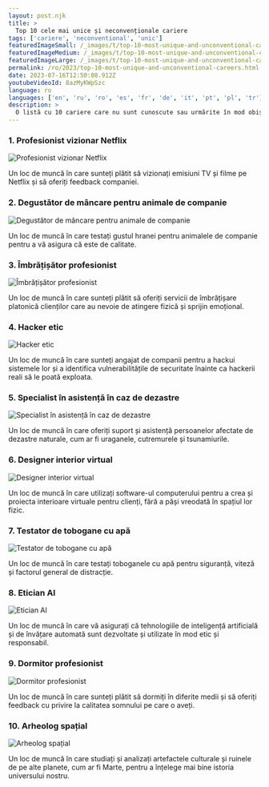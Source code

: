 ```yaml
---
layout: post.njk
title: >
  Top 10 cele mai unice și neconvenționale cariere
tags: ['cariere', 'neconventional', 'unic']
featuredImageSmall: /_images/t/top-10-most-unique-and-unconventional-careers-cover-ro-small.webp
featuredImageMedium: /_images/t/top-10-most-unique-and-unconventional-careers-cover-ro-medium.webp
featuredImageLarge: /_images/t/top-10-most-unique-and-unconventional-careers-cover-ro-large.webp
permalink: /ro/2023/top-10-most-unique-and-unconventional-careers.html
date: 2023-07-16T12:50:08.912Z
youtubeVideoId: 8azMyKWpSzc
language: ro
languages: ['en', 'ru', 'ro', 'es', 'fr', 'de', 'it', 'pt', 'pl', 'tr']
description: >
  O listă cu 10 cariere care nu sunt cunoscute sau urmărite în mod obișnuit, dar oferă oportunități interesante și împlinitoare pentru cei care le aleg.
---
```


### 1. Profesionist vizionar Netflix

![Profesionist vizionar Netflix](/_images/1/15fc0e1af20afe5f235dccb1b0ed4694-medium.webp)

Un loc de muncă în care sunteți plătit să vizionați emisiuni TV și filme pe Netflix și să oferiți feedback companiei.

### 2. Degustător de mâncare pentru animale de companie

![Degustător de mâncare pentru animale de companie](/_images/3/3a17c73391beed6260fd7827cc986d5e-medium.webp)

Un loc de muncă în care testați gustul hranei pentru animalele de companie pentru a vă asigura că este de calitate.

### 3. Îmbrățișător profesionist

![Îmbrățișător profesionist](/_images/a/a349fc3a5b0f6a5a7f77e7693b94bf2a-medium.webp)

Un loc de muncă în care sunteți plătit să oferiți servicii de îmbrățișare platonică clienților care au nevoie de atingere fizică și sprijin emoțional.

### 4. Hacker etic

![Hacker etic](/_images/d/db39d6ea94b0cd77ebcd0f7387d0c8ba-medium.webp)

Un loc de muncă în care sunteți angajat de companii pentru a hackui sistemele lor și a identifica vulnerabilitățile de securitate înainte ca hackerii reali să le poată exploata.

### 5. Specialist în asistență în caz de dezastre

![Specialist în asistență în caz de dezastre](/_images/2/2b03d9e6ef757d750abecc5fcc986878-medium.webp)

Un loc de muncă în care oferiți suport și asistență persoanelor afectate de dezastre naturale, cum ar fi uraganele, cutremurele și tsunamiurile.

### 6. Designer interior virtual

![Designer interior virtual](/_images/e/e4cdad15d838a13ed29f16dbad071b24-medium.webp)

Un loc de muncă în care utilizați software-ul computerului pentru a crea și proiecta interioare virtuale pentru clienți, fără a păși vreodată în spațiul lor fizic.

### 7. Testator de tobogane cu apă

![Testator de tobogane cu apă](/_images/b/b0850ec02f817b7836dbfb5ac6e2b434-medium.webp)

Un loc de muncă în care testați toboganele cu apă pentru siguranță, viteză și factorul general de distracție.

### 8. Etician AI

![Etician AI](/_images/6/602673d9bce74be0f3aa0731f9828db2-medium.webp)

Un loc de muncă în care vă asigurați că tehnologiile de inteligență artificială și de învățare automată sunt dezvoltate și utilizate în mod etic și responsabil.

### 9. Dormitor profesionist

![Dormitor profesionist](/_images/f/f180c2d6cccbcd20043efa1df0589bca-medium.webp)

Un loc de muncă în care sunteți plătit să dormiți în diferite medii și să oferiți feedback cu privire la calitatea somnului pe care o aveți.

### 10. Arheolog spațial

![Arheolog spațial](/_images/5/551b1f61800030863a3aa879f32a84de-medium.webp)

Un loc de muncă în care studiați și analizați artefactele culturale și ruinele de pe alte planete, cum ar fi Marte, pentru a înțelege mai bine istoria universului nostru.

